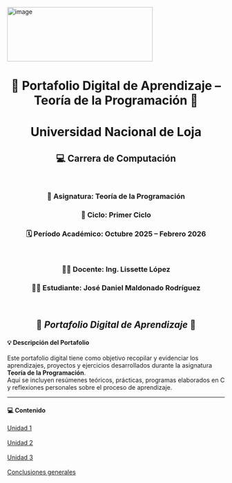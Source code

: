 <img width="337" height="126" alt="image" src="https://github.com/user-attachments/assets/3471581e-764d-4867-8bce-cf984f38e7e3" />

<div align="center">
  
# 📘 Portafolio Digital de Aprendizaje – Teoría de la Programación 📘
  
# **Universidad Nacional de Loja**

## 💻 **Carrera de Computación**
<br>

### 🧠 **Asignatura:** Teoría de la Programación  
### 📆 **Ciclo:** Primer Ciclo  
### 🗓️ **Período Académico:** Octubre 2025 – Febrero 2026  
<br>

### 👩‍🏫 **Docente:** Ing. Lissette López  
### 🧑‍🎓 **Estudiante:** José Daniel Maldonado Rodríguez  
<br>

## 🌟 *Portafolio Digital de Aprendizaje* 🌟

</div>


#### 💡 **Descripción del Portafolio**

Este portafolio digital tiene como objetivo recopilar y evidenciar los aprendizajes, proyectos y ejercicios desarrollados durante la asignatura **Teoría de la Programación**.  
Aquí se incluyen resúmenes teóricos, prácticas, programas elaborados en C y reflexiones personales sobre el proceso de aprendizaje.

---

#### 💻 **Contenido**
[Unidad 1](Unidad1.md)
<br>
<br>
[Unidad 2](Unidad2.md)
<br>
<br>
[Unidad 3](Unidad3.md)
<br>
<br>
[Conclusiones generales](Conclusiones.md)
